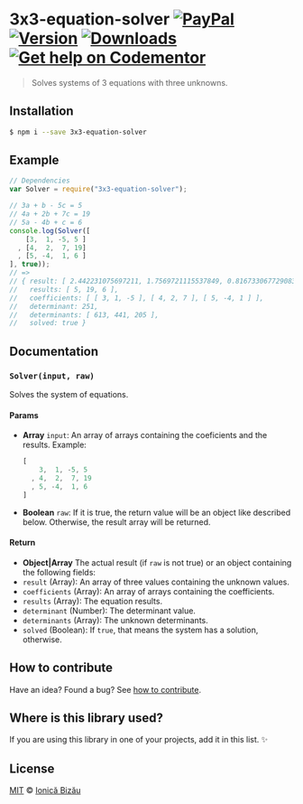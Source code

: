 # 3x3-equation-solver [![PayPal](https://img.shields.io/badge/%24-paypal-f39c12.svg)][paypal-donations] [![Version](https://img.shields.io/npm/v/3x3-equation-solver.svg)](https://www.npmjs.com/package/3x3-equation-solver) [![Downloads](https://img.shields.io/npm/dt/3x3-equation-solver.svg)](https://www.npmjs.com/package/3x3-equation-solver) [![Get help on Codementor](https://cdn.codementor.io/badges/get_help_github.svg)](https://www.codementor.io/johnnyb?utm_source=github&utm_medium=button&utm_term=johnnyb&utm_campaign=github)

> Solves systems of 3 equations with three unknowns.

## Installation

```sh
$ npm i --save 3x3-equation-solver
```

## Example

```js
// Dependencies
var Solver = require("3x3-equation-solver");

// 3a + b - 5c = 5
// 4a + 2b + 7c = 19
// 5a - 4b + c = 6
console.log(Solver([
    [3,  1, -5, 5 ]
  , [4,  2,  7, 19]
  , [5, -4,  1, 6 ]
], true));
// =>
// { result: [ 2.442231075697211, 1.7569721115537849, 0.8167330677290837 ],
//   results: [ 5, 19, 6 ],
//   coefficients: [ [ 3, 1, -5 ], [ 4, 2, 7 ], [ 5, -4, 1 ] ],
//   determinant: 251,
//   determinants: [ 613, 441, 205 ],
//   solved: true }
```

## Documentation

### `Solver(input, raw)`
Solves the system of equations.

#### Params
- **Array** `input`: An array of arrays containing the coeficients and the results. Example:
   ```js
   [
       3,  1, -5, 5
     , 4,  2,  7, 19
     , 5, -4,  1, 6
   ]
   ```
- **Boolean** `raw`: If it is true, the return value will be an object like described below. Otherwise, the result array will be returned.

#### Return
- **Object|Array** The actual result (if `raw` is not true) or an object containing the following fields:
 - `result` (Array): An array of three values containing the unknown values.
 - `coefficients` (Array): An array of arrays containing the coefficients.
 - `results` (Array): The equation results.
 - `determinant` (Number): The determinant value.
 - `determinants` (Array): The unknown determinants.
 - `solved` (Boolean): If `true`, that means the system has a solution, otherwise.

## How to contribute
Have an idea? Found a bug? See [how to contribute][contributing].

## Where is this library used?
If you are using this library in one of your projects, add it in this list. :sparkles:

## License

[MIT][license] © [Ionică Bizău][website]

[paypal-donations]: https://www.paypal.com/cgi-bin/webscr?cmd=_s-xclick&hosted_button_id=RVXDDLKKLQRJW
[donate-now]: http://i.imgur.com/6cMbHOC.png

[license]: http://showalicense.com/?fullname=Ionic%C4%83%20Biz%C4%83u%20%3Cbizauionica%40gmail.com%3E%20(http%3A%2F%2Fionicabizau.net)&year=2014#license-mit
[website]: http://ionicabizau.net
[contributing]: /CONTRIBUTING.md
[docs]: /DOCUMENTATION.md